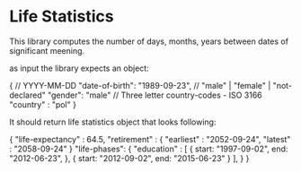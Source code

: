 # Life Statistics

This library computes the number of days, months, years between dates of significant meening.

as input the library expects an object: 

{
    // YYYY-MM-DD
    "date-of-birth": "1989-09-23",
    // "male" | "female" | "not-declared"
    "gender": "male"
    // Three letter country-codes - ISO 3166
    "country" : "pol"
}

It should return life statistics object that looks following:

{
    "life-expectancy" : 64.5,
    "retirement" : {
        "earliest" : "2052-09-24",
        "latest" : "2058-09-24"
    }
    "life-phases": {
        "education" : [
            {
                start: "1997-09-02",
                end: "2012-06-23",
            },
            {
                start: "2012-09-02",
                end: "2015-06-23"
            }
        ],
    }
}


